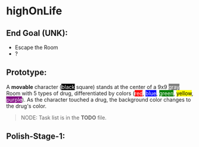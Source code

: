 # highOnLife

## End Goal (UNK):
  + Escape the Room
  + ?

## Prototype:

A **movable** character (<span style="background-color:black;color:white">black</span> square) stands at the center of a 9x9 <span style="background-color: gray; color:white">gray</span> Room with 5 types of drug, differentiated by colors (<span style="background-color:red;color:white">red</span>, <span style="background-color:blue;color:white">blue</span>, <span style="background-color:green;color:white">green</span>, <span style="background-color:yellow;color:black">yellow</span>, <span style="background-color:purple;color:white">purple</span>). As the character touched a drug, the background color changes to the drug's color.

> NODE: Task list is in the **TODO** file.

## Polish-Stage-1:
